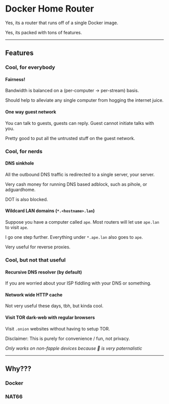 # Docker Home Router

Yes, its a router that runs off of a single Docker image.

Yes, its packed with tons of features.

---

## Features

### Cool, for everybody

#### Fairness!

Bandwidth is balanced on a (per-computer -> per-stream) basis.

Should help to alleviate any single computer from hogging the internet juice.

#### One way guest network

You can talk to guests, guests can reply. Guest cannot initiate talks with you.

Pretty good to put all the untrusted stuff on the guest network.

### Cool, for nerds

#### DNS sinkhole

All the outbound DNS traffic is redirected to a single server, your server.

Very cash money for running DNS based adblock, such as pihole, or adguardhome.

DOT is also blocked.

#### Wildcard LAN domains (`*.<hostname>.lan`)

Suppose you have a computer called `ape`. Most routers will let use `ape.lan` to visit `ape`.

I go one step further. Everything under `*.ape.lan` also goes to `ape`.

Very useful for reverse proxies.

### Cool, but not that useful

#### Recursive DNS resolver (by default)

If you are worried about your ISP fiddling with your DNS or something.

#### Network wide HTTP cache

Not very useful these days, tbh, but kinda cool.

#### Visit TOR dark-web with regular browsers

Visit `.onion` websites without having to setup TOR.

Disclaimer: This is purely for convenience / fun, not privacy.

_Only works on non-fapple devices because 🍎 is very paternalistic_


---

## Why???

### Docker

### NAT66

